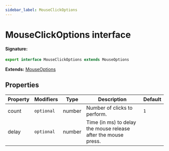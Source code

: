 ```yaml
---
sidebar_label: MouseClickOptions
---
```


# MouseClickOptions interface

#### Signature:

```typescript
export interface MouseClickOptions extends MouseOptions
```

**Extends:** [MouseOptions](./puppeteer.mouseoptions.md)

## Properties

| Property | Modifiers             | Type   | Description                                                    | Default        |
| -------- | --------------------- | ------ | -------------------------------------------------------------- | -------------- |
| count    | <code>optional</code> | number | Number of clicks to perform.                                   | <code>1</code> |
| delay    | <code>optional</code> | number | Time (in ms) to delay the mouse release after the mouse press. |                |
